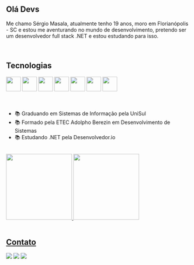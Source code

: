 <br>
<h2>Olá Devs</h2>

<p>
  Me chamo Sérgio Masala, atualmente tenho 19 anos, moro em Florianópolis - SC e estou me aventurando no mundo de desenvolvimento, pretendo ser um desenvolvedor full stack .NET e estou estudando para isso.
<p>

<br>

<h2>Tecnologias</h2>
<div>
<img loading="lazy" src="https://cdn.jsdelivr.net/gh/devicons/devicon/icons/html5/html5-original.svg" width="40" height="40"/>
<img loading="lazy" src="https://cdn.jsdelivr.net/gh/devicons/devicon/icons/css3/css3-original.svg" width="40" height="40"/>
<img loading="lazy" src="https://cdn.jsdelivr.net/gh/devicons/devicon/icons/javascript/javascript-original.svg" width="40" height="40"/>
<img loading="lazy" src="https://cdn.jsdelivr.net/gh/devicons/devicon/icons/csharp/csharp-original.svg" width="40" height="40"/>
<img loading="lazy" src="https://cdn.jsdelivr.net/gh/devicons/devicon/icons/dotnetcore/dotnetcore-original.svg" width="40" height="40"/>
<img loading="lazy" src="https://cdn.jsdelivr.net/gh/devicons/devicon/icons/git/git-original.svg" width="40" height="40"/>
<img loading="lazy" src="https://cdn.jsdelivr.net/gh/devicons/devicon/icons/figma/figma-original.svg" width="40" height="40"/> 
</div>   

<br>
<br>

- 📚 Graduando em Sistemas de Informação pela UniSul <br>
- 📚 Formado pela ETEC Adolpho Berezin em Desenvolvimento de Sistemas
- 📚 Estudando .NET pela Desenvolvedor.io

<br>

<div>
<a href="https://github.com/ihawktz">
<img loading="lazy" height="180em" src="https://github-readme-stats.vercel.app/api/top-langs/?username=ihawktz&layout=compact&langs_count=7&theme=dracula"/>
<img loading="lazy" height="180em" src="https://github-readme-stats.vercel.app/api?username=ihawktz&show_icons=true&theme=dracula&include_all_commits=true&count_private=true"/>
</div>

<br>

<h2>Contato</h2>
<div>
<a href="https://www.linkedin.com/in/s%C3%A9rgio-masala-a54596287/" target="_blank"><img loading="lazy" src="https://img.shields.io/badge/-LinkedIn-%230077B5?style=for-the-badge&logo=linkedin&logoColor=white" target="_blank"></a>   
<a href="https://instagram.com/masala013" target="_blank"><img loading="lazy" src="https://img.shields.io/badge/-Instagram-%23E4405F?style=for-the-badge&logo=instagram&logoColor=white" target="_blank"></a>
<a href = "mailto:sergiomasala15@gmail.com"><img loading="lazy" src="https://img.shields.io/badge/Gmail-D14836?style=for-the-badge&logo=gmail&logoColor=white" target="_blank"></a>
</div>





